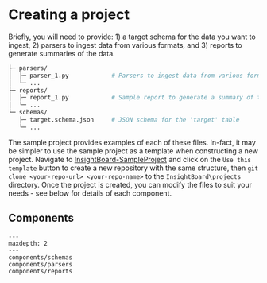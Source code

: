 # Creating a project

Briefly, you will need to provide: 1) a target schema for the data you want to ingest, 2) parsers to ingest data from various formats, and 3) reports to generate summaries of the data.

```bash
├─ parsers/
│  ├─ parser_1.py            # Parsers to ingest data from various formats
│  └─ ...
├─ reports/
│  ├─ report_1.py            # Sample report to generate a summary of the data
│  └─ ...
└─ schemas/
   ├─ target.schema.json     # JSON schema for the 'target' table
   └─ ...
```

The sample project provides examples of each of these files. In-fact, it may be simpler to use the sample project as a template when constructing a new project. Navigate to [InsightBoard-SampleProject](https://github.com/globaldothealth/InsightBoard-SampleProject) and click on the `Use this template` button to create a new repository with the same structure, then `git clone <your-repo-url> <your-repo-name>` to the `InsightBoard\projects` directory. Once the project is created, you can modify the files to suit your needs - see below for details of each component.

## Components

```{toctree}
---
maxdepth: 2
---
components/schemas
components/parsers
components/reports
```
